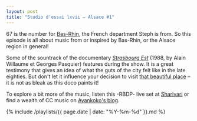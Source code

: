 ```yaml
---
layout: post
title: "Studio d'essai lxvii – Alsace #1"
---
```


67 is the number for [Bas-Rhin](https://en.wikipedia.org/wiki/Bas-Rhin), the French department Steph is from. So this episode is all about music from or inspired by Bas-Rhin, or the Alsace region in general!

Some of the sountrack of the documentary _[Strasbourg Est](https://vimeo.com/19338759)_ (1988, by Alain Willaume et Georges Pasquier) features during the show. It is a great testimony that gives an idea of what the guts of the city felt like in the late eighties. But don't let it influence your decision to visit [that beautiful place](https://en.wikipedia.org/wiki/Strasbourg) – it is not as bleak as this doco paints it!

To explore a bit more of the music, listen this -RBDP- live set at [Sharivari](https://soundcloud.com/rbdp/live-set-sharivari-139) or find a wealth of CC music on [Ayankoko's blog](http://ayankoko.blogspot.com.au/).

{% include /playlists/{{ page.date | date: "%Y-%m-%d" }}.md %}